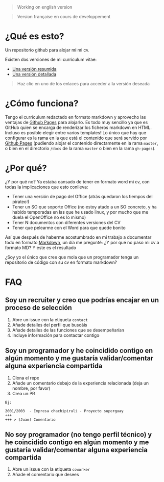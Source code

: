 > Working on english version

> Version française en cours de développement

# ¿Qué es esto?

Un repositorio github para alojar mi mi cv.

Existen dos versiones de mi currículum vitae:
- [Una versión resumida](./es_ES/cv-summary.md#cv-versión-resumida)
- [Una versión detallada](./es_ES/cv-full.md#cv-versión-detallada)

> Haz clic en uno de los enlaces para acceder a la versión deseada

# ¿Cómo funciona?

Tengo el currículum redactado en formato markdown y aprovecho las ventajas de [Github Pages](https://pages.github.com) para alojarlo. Es todo muy sencillo ya que es GitHub quien se encarga de renderizar los ficheros markdown en HTML. Incluso es posible elegir entre varios templates! Lo único que hay que configurar es la rama en la que está el contenido que será servido por [Github Pages](https://pages.github.com) (pudiendo alojar el contenido directamente en la rama `master`, o bien en el directorio `/docs` de la rama `master` o bien en la rama `gh-pages`).

# ¿Por qué?

¿Y por qué no? Ya estaba cansado de tener en formato word mi cv, con todas la implicaciones que esto conlleva:
- Tener una versión de pago del Office (atrás quedaron los tiempos del pirateo!)
- Tener un SO que soporte Office (no estoy atado a un SO concreto, y ha habido temporadas en las que he usado linux, y por mucho que me duela el OpenOffice no es lo mismo)
- Tener N documentos con diferentes versiones del CV
- Tener que pelearme con el Word para que quede bonito

Así que después de haberme acostumbrado en mi trabajo a documentar todo en formato [Markdown](https://es.wikipedia.org/wiki/Markdown), un día me pregunté: ¿Y por qué no paso mi cv a formato MD? Y este es el resultado

¿Soy yo el único que cree que mola que un programador tenga un repositorio de código con su cv en formato markdown?

# FAQ

## Soy un recruiter y creo que podrías encajar en un proceso de selección

1. Abre un issue con la etiqueta `contact`
1. Añade detalles del perfil que buscáis
1. Añade detalles de las funciones que se desempeñarían
1. Incluye información para contactar contigo

## Soy un programador y he coincidido contigo en algún momento y me gustaría validar/comentar alguna experiencia compartida

1. Clona el repo
1. Añade un comentario debajo de la experiencia relacionada (deja un nombre, por favor)
1. Crea un PR

```
Ej:

2001/2003  - Empresa chachipiruli - Proyecto superguay
+++
+++ > [Juan] Comentario
```

## No soy programador (no tengo perfil técnico) y he coincidido contigo en algún momento y me gustaría validar/comentar alguna experiencia compartida

1. Abre un issue con la etiqueta `coworker`
1. Añade el comentario que desees